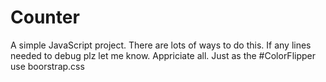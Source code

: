 # Counter
A simple JavaScript project.
There are lots of ways to do this.
If any lines needed to debug plz let me know.
Appriciate all.
Just as the #ColorFlipper use boorstrap.css

